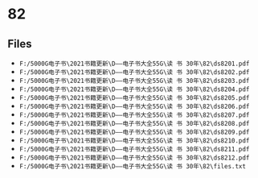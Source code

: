 # 82

## Files

- `F:/5000G电子书\2021书籍更新\D——电子书大全55G\读 书 30年\82\ds8201.pdf`
- `F:/5000G电子书\2021书籍更新\D——电子书大全55G\读 书 30年\82\ds8202.pdf`
- `F:/5000G电子书\2021书籍更新\D——电子书大全55G\读 书 30年\82\ds8203.pdf`
- `F:/5000G电子书\2021书籍更新\D——电子书大全55G\读 书 30年\82\ds8204.pdf`
- `F:/5000G电子书\2021书籍更新\D——电子书大全55G\读 书 30年\82\ds8205.pdf`
- `F:/5000G电子书\2021书籍更新\D——电子书大全55G\读 书 30年\82\ds8206.pdf`
- `F:/5000G电子书\2021书籍更新\D——电子书大全55G\读 书 30年\82\ds8207.pdf`
- `F:/5000G电子书\2021书籍更新\D——电子书大全55G\读 书 30年\82\ds8208.pdf`
- `F:/5000G电子书\2021书籍更新\D——电子书大全55G\读 书 30年\82\ds8209.pdf`
- `F:/5000G电子书\2021书籍更新\D——电子书大全55G\读 书 30年\82\ds8210.pdf`
- `F:/5000G电子书\2021书籍更新\D——电子书大全55G\读 书 30年\82\ds8211.pdf`
- `F:/5000G电子书\2021书籍更新\D——电子书大全55G\读 书 30年\82\ds8212.pdf`
- `F:/5000G电子书\2021书籍更新\D——电子书大全55G\读 书 30年\82\files.txt`

